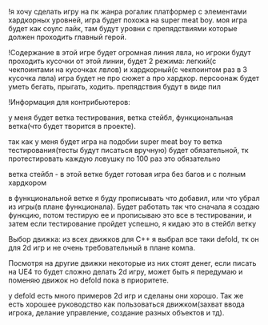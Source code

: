 
!я хочу сделать игру на пк жанра рогалик платформер с элементами хардкорных уровней, игра будет похожа на super meat boy. моя игра будет как соулс лайк, там будут уровни с препядствиями которые должен проходить главный герой.

!Содержание
в этой игре будет огромная линия лвла, но игроки будут проходить кусочки от этой линии, будет 2 режима: легкий(с чекпоинтами на кусочках лвлов) и хардкорный(с чекпоинтом раз в 3 кусочка лвла) игра будет не про сюжет а про хардкор. персоонаж будет уметь бегать, прыгать, ходить. препядствия будут в виде пил






!Информация для контрибьютеров:

у меня будет ветка тестирования, ветка стейбл, функциональная ветка(что будет творится в проекте).

так как у меня будет игра на подобии super meat boy то ветка тестирования(тесты будут писаться вручную) будет обязательной, тк протестировать каждую ловушку по 100 раз это обязательно

ветка стейбл - в этой ветке будет готовая игра без багов и с полным хардкором

в функциональной ветке я буду прописывать что добавил, или что убрал из игры(в плане функционала). Будет работать так что сначала я создаю функцию, потом тестирую ее и прописываю это все в тестировании, и затем если тестирование пройдет успешно,  я кидаю это в стейбл ветку





Выбор движка:
из всех движков для C++ я выбрал все таки defold, тк он для 2d игр и не очень требовательный в плане компа.

Посмотря на другие движки некоторые из них стоят денег, если писать на UE4 то будет сложно делать 2d игру, может быть я 
передумаю и поменяю движок но defold пока в приоритете.

у defold есть много примеров 2d игр и сделаны они хорошо. Так же есть хорошее руководство как пользоваться движком(захват ввода игрока, делание управление, создание разных объектов и тд).
